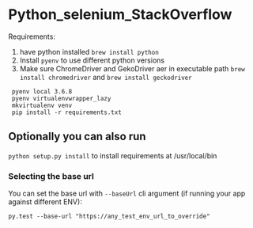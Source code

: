 # Python_selenium_StackOverflow

Requirements:
1. have python installed `brew install python`
2. Install `pyenv` to use different python versions
3. Make sure ChromeDriver and GekoDriver aer in executable path
`brew install chromedriver` and `brew install geckodriver` 
```
 pyenv local 3.6.8
 pyenv virtualenvwrapper_lazy
 mkvirtualenv venv
 pip install -r requirements.txt
```
## Optionally you can also run 
```python setup.py install``` to install requirements at /usr/local/bin

### Selecting the base url

You can set the base url with `--baseUrl` cli argument (if running your app against different ENV):

```
py.test --base-url "https://any_test_env_url_to_override"
```
